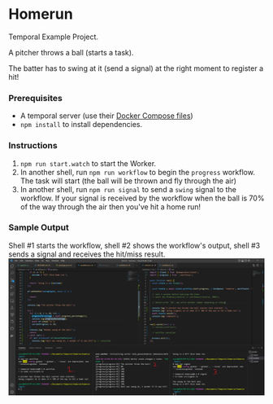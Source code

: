 # Homerun

Temporal Example Project.

A pitcher throws a ball (starts a task).

The batter has to swing at it (send a signal) at the right moment to register a hit!

### Prerequisites
- A temporal server (use their [Docker Compose files](https://github.com/temporalio/docker-compose))
- `npm install` to install dependencies.

### Instructions
1. `npm run start.watch` to start the Worker. 
1. In another shell, run `npm run workflow` to begin the `progress` workflow. The task will start (the ball will be thrown and fly through the air)
1. In another shell, run `npm run signal` to send a `swing` signal to the workflow. If your signal is received by the workflow when the ball is 70% of the way through the air then you've hit a home run!

### Sample Output
Shell #1 starts the workflow, shell #2 shows the workflow's output, shell #3 sends a signal and receives the hit/miss result.
![homerun shell screenshot](https://raw.githubusercontent.com/steveandroulakis/temporalio-example-homerun/main/homerun.png)
